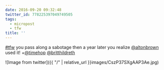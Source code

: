 ```yaml
---
date: 2016-09-20 09:32:48
twitter_id: 778225397049749505
tags:
  - micropost
  - tfw
title: ''
---
```


[#tfw](https://twitter.com/hashtag/tfw) you pass along a sabotage then a year later you realize [@altonbrown](https://twitter.com/altonbrown) used it! +[@timehop](https://twitter.com/timehop) [@britthildreth](https://twitter.com/britthildreth)

![Image from twitter]({{ "/" | relative_url  }}images/CszP37SXgAAP3Ae.jpg)

